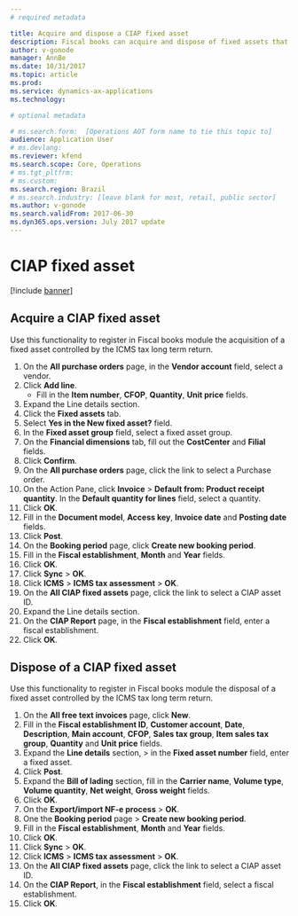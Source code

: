 ```yaml
---
# required metadata

title: Acquire and dispose a CIAP fixed asset
description: Fiscal books can acquire and dispose of fixed assets that are ICMS tax long term return.
author: v-gonode
manager: AnnBe
ms.date: 10/31/2017
ms.topic: article
ms.prod: 
ms.service: dynamics-ax-applications
ms.technology: 

# optional metadata

# ms.search.form:  [Operations AOT form name to tie this topic to]
audience: Application User
# ms.devlang: 
ms.reviewer: kfend
ms.search.scope: Core, Operations
# ms.tgt_pltfrm: 
# ms.custom: 
ms.search.region: Brazil
# ms.search.industry: [leave blank for most, retail, public sector]
ms.author: v-gonode
ms.search.validFrom: 2017-06-30
ms.dyn365.ops.version: July 2017 update 
---
```


# CIAP fixed asset

[!include [banner](../includes/banner.md)]

## Acquire a CIAP fixed asset
Use this functionality to register in Fiscal books module the acquisition of a fixed asset controlled by the ICMS tax long term return.

1. On the **All purchase orders** page, in the **Vendor account** field, select a vendor.
2. Click **Add line**.
   -  Fill in the **Item number**, **CFOP**, **Quantity**, **Unit price** fields.
3. Expand the Line details section.
4. Click the **Fixed assets** tab.
5. Select **Yes in the New fixed asset?** field.
6. In the **Fixed asset group** field, select a fixed asset group.
7. On the **Financial dimensions** tab, fill out the **CostCenter** and **Filial** fields.
8. Click **Confirm**.
9. On the **All purchase orders** page, click the link to select a Purchase order.
10.	On the Action Pane, click **Invoice** > **Default from: Product receipt quantity**. In the **Default quantity for lines** field, select a quantity.
11.	Click **OK**.
12.	Fill in the **Document model**, **Access key**, **Invoice date** and **Posting date** fields.
13.	Click **Post**.
14.	On the **Booking period** page, click **Create new booking period**.
15.	Fill in the **Fiscal establishment**, **Month** and **Year** fields.
16.	Click **OK**.
17.	Click **Sync** > **OK**.
18.	Click **ICMS** > **ICMS tax assessment** > **OK**.
19.	On the **All CIAP fixed assets** page, click the link to select a CIAP asset ID.
20.	Expand the Line details section.
21.	On the **CIAP Report** page, in the **Fiscal establishment** field, enter a fiscal establishment.
22.	Click **OK**.

## Dispose of a CIAP fixed asset
Use this functionality to register in Fiscal books module the disposal of a fixed asset controlled by the ICMS tax long term return.

1.	On the **All free text invoices** page, click **New**.
2.	Fill in the **Fiscal establishment ID**, **Customer account**, **Date**, **Description**, **Main account**, **CFOP**, **Sales tax group**, **Item sales tax group**, **Quantity** and **Unit price** fields.
3.  Expand the **Line details** section, > in the **Fixed asset number** field, enter a fixed asset.
4.	Click **Post**.
5.	Expand the **Bill of lading** section, fill in the **Carrier name**, **Volume type**, **Volume quantity**, **Net weight**, **Gross weight** fields.
6.	Click **OK**.
7.	On the **Export/import NF-e process** > **OK**.
8.	One the **Booking period** page > **Create new booking period**.
9.	Fill in the **Fiscal establishment**, **Month** and **Year** fields.
10.	Click **OK**.
11.	Click **Sync** > **OK**.
12.	Click **ICMS** > **ICMS tax assessment** > **OK**.
13.	On the **All CIAP fixed assets** page, click the link to select a CIAP asset ID.
14.	On the **CIAP Report**, in the **Fiscal establishment** field, select a fiscal establishment.
15.	Click **OK**.

